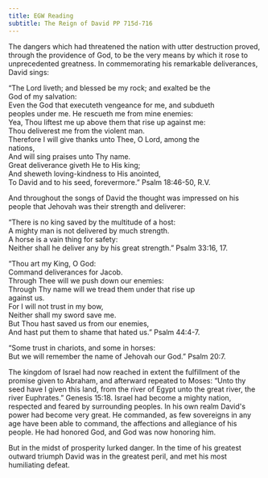 ```yaml
---
title: EGW Reading
subtitle: The Reign of David PP 715d-716
---
```


The dangers which had threatened the nation with utter destruction proved, through the providence of God, to be the very means by which it rose to unprecedented greatness. In commemorating his remarkable deliverances, David sings:

“The Lord liveth; and blessed be my rock; and exalted be the  
God of my salvation:  
Even the God that executeth vengeance for me, and subdueth  
peoples under me. He rescueth me from mine enemies:  
Yea, Thou liftest me up above them that rise up against me:  
Thou deliverest me from the violent man.  
Therefore I will give thanks unto Thee, O Lord, among the  
nations,  
And will sing praises unto Thy name.  
Great deliverance giveth He to His king;  
And sheweth loving-kindness to His anointed,  
To David and to his seed, forevermore.” Psalm 18:46-50, R.V.

And throughout the songs of David the thought was impressed on his people that Jehovah was their strength and deliverer:

“There is no king saved by the multitude of a host:  
A mighty man is not delivered by much strength.  
A horse is a vain thing for safety:  
Neither shall he deliver any by his great strength.” Psalm 33:16, 17.

“Thou art my King, O God:  
Command deliverances for Jacob.  
Through Thee will we push down our enemies:  
Through Thy name will we tread them under that rise up  
against us.  
For I will not trust in my bow,  
Neither shall my sword save me.  
But Thou hast saved us from our enemies,  
And hast put them to shame that hated us.” Psalm 44:4-7.

“Some trust in chariots, and some in horses:  
But we will remember the name of Jehovah our God.” Psalm 20:7.

The kingdom of Israel had now reached in extent the fulfillment of the promise given to Abraham, and afterward repeated to Moses: “Unto thy seed have I given this land, from the river of Egypt unto the great river, the river Euphrates.” Genesis 15:18. Israel had become a mighty nation, respected and feared by surrounding peoples. In his own realm David's power had become very great. He commanded, as few sovereigns in any age have been able to command, the affections and allegiance of his people. He had honored God, and God was now honoring him.

But in the midst of prosperity lurked danger. In the time of his greatest outward triumph David was in the greatest peril, and met his most humiliating defeat.